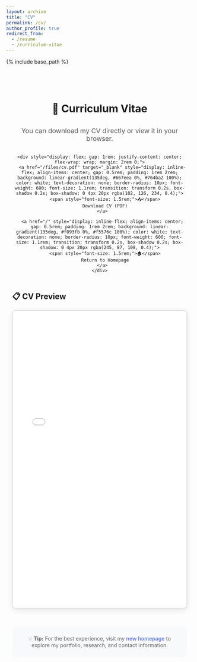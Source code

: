 ```yaml
---
layout: archive
title: "CV"
permalink: /cv/
author_profile: true
redirect_from:
  - /resume
  - /curriculum-vitae
---
```


{% include base_path %}

<div style="text-align: center; padding: 3rem 1rem;">
  <h1 style="margin-bottom: 2rem;">📄 Curriculum Vitae</h1>
  
  <div style="margin: 2rem auto; max-width: 600px;">
    <p style="font-size: 1.1rem; color: #555; margin-bottom: 2rem;">
      You can download my CV directly or view it in your browser.
    </p>
    
    <div style="display: flex; gap: 1rem; justify-content: center; flex-wrap: wrap; margin: 2rem 0;">
      <a href="/files/cv.pdf" target="_blank" style="display: inline-flex; align-items: center; gap: 0.5rem; padding: 1rem 2rem; background: linear-gradient(135deg, #667eea 0%, #764ba2 100%); color: white; text-decoration: none; border-radius: 10px; font-weight: 600; font-size: 1.1rem; transition: transform 0.2s, box-shadow 0.2s; box-shadow: 0 4px 20px rgba(102, 126, 234, 0.4);">
        <span style="font-size: 1.5rem;">📥</span>
        Download CV (PDF)
      </a>
      
      <a href="/" style="display: inline-flex; align-items: center; gap: 0.5rem; padding: 1rem 2rem; background: linear-gradient(135deg, #f093fb 0%, #f5576c 100%); color: white; text-decoration: none; border-radius: 10px; font-weight: 600; font-size: 1.1rem; transition: transform 0.2s, box-shadow 0.2s; box-shadow: 0 4px 20px rgba(245, 87, 108, 0.4);">
        <span style="font-size: 1.5rem;">🏠</span>
        Return to Homepage
      </a>
    </div>
  </div>
  
  <div style="margin: 3rem auto; max-width: 800px; text-align: left;">
    <h2 style="margin-bottom: 1rem;">📋 CV Preview</h2>
    <div style="border: 2px solid #e0e0e0; border-radius: 10px; overflow: hidden; box-shadow: 0 4px 15px rgba(0,0,0,0.1);">
      <iframe src="/files/cv.pdf" style="width: 100%; height: 800px; border: none;" title="CV Preview"></iframe>
    </div>
  </div>
  
  <div style="margin-top: 2rem; padding: 1.5rem; background: #f8f9fa; border-radius: 10px; max-width: 600px; margin-left: auto; margin-right: auto;">
    <p style="margin: 0; color: #666;">
      💡 <strong>Tip:</strong> For the best experience, visit my <a href="/" style="color: #667eea; text-decoration: none; font-weight: 600;">new homepage</a> to explore my portfolio, research, and contact information.
    </p>
  </div>
</div>

<style>
  .hero-button:hover {
    transform: translateY(-2px);
    box-shadow: 0 6px 25px rgba(102, 126, 234, 0.5) !important;
  }
  
  a[href="/files/cv.pdf"]:hover,
  a[href="/"]:hover {
    transform: translateY(-2px) !important;
    box-shadow: 0 6px 30px rgba(0, 0, 0, 0.3) !important;
  }
</style>
